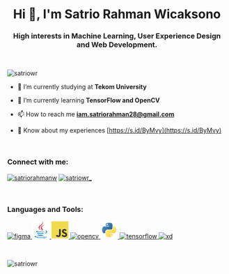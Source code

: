 <h1 align="center">Hi 👋, I'm Satrio Rahman Wicaksono</h1>
<h3 align="center">High interests in Machine Learning, User Experience Design and Web Development.</h3>
<br>
<p align="left"> <img src="https://komarev.com/ghpvc/?username=satriowr&label=Profile%20views&color=0e75b6&style=flat" alt="satriowr" /> </p>

- 🔭 I’m currently studying at **Tekom University**

- 🌱 I’m currently learning **TensorFlow and OpenCV**

- 📫 How to reach me **iam.satriorahman28@gmail.com**

- 📄 Know about my experiences [https://s.id/ByMvy](https://s.id/ByMvy)
<br>
<h3 align="left">Connect with me:</h3>
<p align="left">
<a href="https://linkedin.com/in/satriorahmanw" target="blank"><img align="center" src="https://raw.githubusercontent.com/rahuldkjain/github-profile-readme-generator/master/src/images/icons/Social/linked-in-alt.svg" alt="satriorahmanw" height="30" width="40" /></a>
<a href="https://instagram.com/satriowr_" target="blank"><img align="center" src="https://raw.githubusercontent.com/rahuldkjain/github-profile-readme-generator/master/src/images/icons/Social/instagram.svg" alt="satriowr_" height="30" width="40" /></a>
</p>
<br>
<h3 align="left">Languages and Tools:</h3>
<p align="left"> <a href="https://www.figma.com/" target="_blank"> <img src="https://www.vectorlogo.zone/logos/figma/figma-icon.svg" alt="figma" width="40" height="40"/> </a> <a href="https://www.java.com" target="_blank"> <img src="https://raw.githubusercontent.com/devicons/devicon/master/icons/java/java-original.svg" alt="java" width="40" height="40"/> </a> <a href="https://developer.mozilla.org/en-US/docs/Web/JavaScript" target="_blank"> <img src="https://raw.githubusercontent.com/devicons/devicon/master/icons/javascript/javascript-original.svg" alt="javascript" width="40" height="40"/> </a> <a href="https://opencv.org/" target="_blank"> <img src="https://www.vectorlogo.zone/logos/opencv/opencv-icon.svg" alt="opencv" width="40" height="40"/> </a> <a href="https://www.python.org" target="_blank"> <img src="https://raw.githubusercontent.com/devicons/devicon/master/icons/python/python-original.svg" alt="python" width="40" height="40"/> </a> <a href="https://www.tensorflow.org" target="_blank"> <img src="https://www.vectorlogo.zone/logos/tensorflow/tensorflow-icon.svg" alt="tensorflow" width="40" height="40"/> </a> <a href="https://www.adobe.com/products/xd.html" target="_blank"> <img src="https://cdn.worldvectorlogo.com/logos/adobe-xd.svg" alt="xd" width="40" height="40"/> </a> </p>
<br>
<p><img align="center" src="https://github-readme-stats.vercel.app/api/top-langs?username=satriowr&show_icons=true&locale=en&layout=compact" alt="satriowr" /></p>

